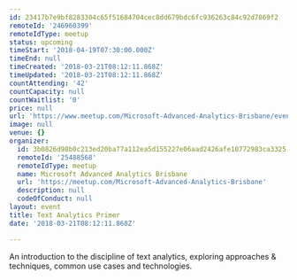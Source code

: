 ```yaml
---
id: 23417b7e9bf8283304c65f51684704cec8dd679bdc6fc936263c84c92d7869f2
remoteId: '246960399'
remoteIdType: meetup
status: upcoming
timeStart: '2018-04-19T07:30:00.000Z'
timeEnd: null
timeCreated: '2018-03-21T08:12:11.868Z'
timeUpdated: '2018-03-21T08:12:11.868Z'
countAttending: '42'
countCapacity: null
countWaitlist: '0'
price: null
url: 'https://www.meetup.com/Microsoft-Advanced-Analytics-Brisbane/events/246960399/'
image: null
venue: {}
organizer:
  id: 3b0826d98b0c213ed20ba77a112ea5d155227e06aad2426afe10772983ca3325
  remoteId: '25488568'
  remoteIdType: meetup
  name: Microsoft Advanced Analytics Brisbane
  url: 'https://meetup.com/Microsoft-Advanced-Analytics-Brisbane'
  description: null
  codeOfConduct: null
layout: event
title: Text Analytics Primer
date: '2018-03-21T08:12:11.868Z'

---
```

<p>An introduction to the discipline of text analytics, exploring approaches &amp; techniques, common use cases and technologies.</p>
